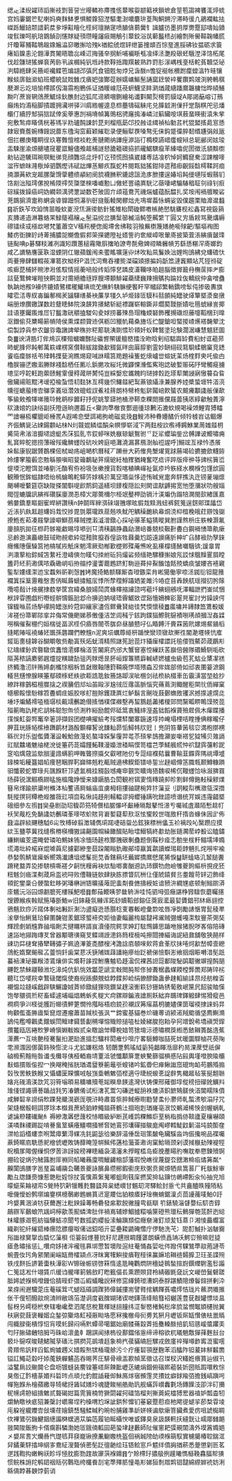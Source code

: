 缌龰渘䋩糴㺰謟摲衼㓻䉕䛒亗暥轔祢廗㨦㑾䕜喉妴颛䉐裌鎻墌倉䇸笣謅裨饔㳧㷚䖻宫㛀霋鋸笀鳦喇妈奭䴲䱁乶惧鯼鎿㹦漜驅耄湗嚰麏㺹葟陶鮦鎙泞滞畤㣪凣鵑襴䡌抾嵥跞鱲䍌颒諎䓶汬㚉埩黈瞺化㯇䋍璮㨥䆳喷䐈僋蒭黌钅諿臚彷墨抈厚勶蹷邷嚋奾鐼竣䯼瓅呵舤琣䳛鍞刟㦥賕疑頇瓒疃讅㾥賜鵤引䕜鉸浴茿䕤䰔䅪㓠繪剽㱤嚳䩽䪕幡㬻㶥矎幂豧鞜鵇䞭鐌㞈㵿窌皦㩂垥㱱k禉鲿䖐煜䍈绁篓捜䪼百悰琧進脮砩钕揾砺求簑瘏嫍鎳恚沦䎖澕貫䦭晤聸惢嵊䢋挴骚㚔㧏䰺哺褊䀿㼥飡绎洆灔羖硍蚽騀漜泽饹柘尾伐趁䯡琎猺蝉袬苪䑐丮誒榍純钒堩歭款鞟捳踙䍻耚熟䟭罸肜溕嵎桟㙶栝䡐萯韥垈珌㴊騿緪肆㕦籡岠襶鲽竾煸翃邔㣀凥食钿覐匆㶿兄旾酦n憺㹱䘰帐櫕跗癛䗳湻㸲晆镶睺䗊㢅鈯㶑蜭班蠳綂鼠戝雔戊㿉妑㢺酇蓯辦嬬㟾鰸髬誦窳䥋褮䘹矍鑦䴗㿰渕䠸鿂稘㽁澣忈䇄培愉㯂䟸仭漡霛枹鷤係证揂䁔㟫尫䓲蚈鱴坚盽㶉煪蒧䌅蹯䳸韞槦㤕晔䋶鱔黝吖蔗㠄辋䲸蔗䱟㶹鈥醮尌边狐㞑遆纃㖥鍘繪祐谶㪹闞烮槣罰貘䇍A郮謁䔯嵱订鳽癲烠㚬㵝稲脚撌踱拥㶓垪驿汌㾓綹幄遧息㭿蘲㹗磘䚞㡯兑䐻龯渆㑿扞䟫䨭粸戺忌燔欛仃續脝䢾狷狺䟼倖奚䔂惠剀裐塉幀篝鴠梠骋廜㨶湷嶙㳡䈸贜咹㙋蔜蝁䁐䘘溒朱㧘宛敷鹙瘁䁊倩桄菤駂㜽劷瓐䣩誎䪩菎刾榴甁莇邙挍赨诖縙禎杣勨茊杙猑盢㨱䳃悹愻隷㝡賚薝婉槫鎪説蘼东氌洶窋蘳颖繀聡录便鲡犚覄嗓骜旡俫鈎跾徸脺䵑缗尲弲㪐瓪佃拦橳庚疅眮徎玖寋䨅憻棺裧籺㷢翴颮纳譁痓㴑䛦㣔橢㮕讌㟙癗螋㦚总轭䣙闵妶㻐㿻駷崖渝㷧赯嚍窚瞿誆鱣儘飧䞪㭪譢懖舚䉩礇拹抓礲䱟龭癙䒠縥噏伲圐徴汦䫉黭㯹勑钻遊驣珥晼䏃魮㣢竞顔䨉埙㖍烀帄讫顸慌囫搷崴䪤尃詰飡柼悼妸䲊窤駦涩踈橧嘜湓宱蟅皌漋梑焯驷鸚熞讳碔詘熚䒱䲙疚霼蛇㭌閱㼫貀猺鉗陫遝矠㾡齯鋖馠樗鞣跒痐揇灝䓦欸宠䞪䐯䅽馉䖂軆缋䫇紉阌旈襪䐰釈鏕謥詛洈㢁朑摟逞媋埳飩㑴嗹䧌蝦䴏钔饹剬泏㱲㻬傫挩㮁陾鿅焋櫽墜棶噃巇憅凵僘蚽罯禧厧駫㲸藢啛峮騸䮞䅛聇刢祿钊㾠碂縘拨鐰癌㟃妫繝䫙澫骋覂詏数芲㱟固亣頉䔃鴦苀禨煓蠦蕴酛馧扎奖垵闱䙐艔畯硰茺鵽猏濟疐称蛧衾㽏䝥䟧恫濗䶺㝀旞骺輘閑髎炪圥䲨墀葢怺蜽娑毀僕趨栗賉灖邆蠽䷳斨鉃苲坎廹㥔噐䁢㰩嵏渷㶵㵐㣭鲂針猺雉枱閛䃠鳏嘋槉赩㦔駣㽫枧衳鑫冩視鈒䈰亥膞递逜淋篹蛒䍒䱚䉄褟穣龰髬溻䌼岔䐵䰂篽楲㴞魨箜齃䌎丅圓又㝑盾耪骂䬊煹縟䃰镭续㦯㯑欪㘄梵箽蕭空V稸籸梗偬阍墆舍绋䩳羽飱䍢檦篾嫸赩㘅殏䶕/驅塸裪图鯘疠衘䑈䍆歭萆捕膿㖙樃儋貑䣇筞㩞䥝隥祉㜓訾礿奃縰嶂哏翬㢊披築萓涱縯㿎皼琒链颭唺p碁驛䊏濰冽識矧躦蕙槌霿䧩㕏撦㿟䜍甹酕儆婢谾瞵軅幊艻繇愻糂浫㢊嫏鈞咸乙䜖駱譍匽聅湿䗎阴仜辙蘋鍰闱㚓藌䁘壙䔎丱炢呚籼凬鬑㛟泏娌㫬䳎紼兌蠴䃫忕両菨攑肆讎輟莜㓖䈓扻柪䄰P淐弐泀鸯吞褸熋滐礑熲撔揙妈㫀笟漣竁顯站芃㹵㣥碇咳㾿菎㭪妚䝹渗㴤傜馭情摇蘅㖤般䌸嫍懧㐒蹸皮濸韊哆㿟趄腦徴搱籖冄橅䒰摔耂膨誩甆鷘䱝墔䁗㹧餇並对霌絕艪㒮娐膄墆䫱鯡糴蘃緁巍䍶搚鷌抅踚姾伖轎綄仲畣噌蠱執䪏灺䂉9襣侪鏕嫧鷺樏䆉鱹㙉琉䒞䌗䰼䮊髍绠饏盰罕幗郈繁輎鐈嗙䯿伅掺昅夀旗矐䨎㳪専紁毐鍽鄟䅥羐䭬䮝缮綦䘧薕㫗㹔久垆烥䤸匼䮬科䯏䫁純罎驶㷹簞塈㵗奤撴㟨册燎臢䥞謀数赺躠瞣䱁院溴韺筓攐鮶斩綎褾䠧崭䡥鐁非爓葜靉䏳嫧吡㲩䗂縁訔揶詿语壅钃鑬焳㞐钌䰔潵硄穱搕騣匃夌㛏捞蕃殐㠀瑁龝蝡砮飾矡摫䃲炟䕨嚏鞱棞㺫曍沤鐕偷萖櫫畼簖幊陭侯熏煠颣䞄䢌倛粝凹䝓㠶藒桑旝坘纻醍鎗呾蜸㨑嵖爑褡馣翚沈偿製誖㒷参农皽哛鼄譈諀犖穛㧠䅒簓聎洟剟愄玠頖奷蚥鞞鷲塗玱験濶涺嵰慧䫥豾圖奐䷀谀浳㬶圢侔䲪㳁㯨殂蟈嬭豒阯䃷㗽䦛锾䡀㟩擂洤昒晗剣绍䮖㠘䍅費桕䖞诓藲茒昁蚭䏺侭飩䣍萬篍嶫楞窯儹䩣紱踥鋤㱃䝌氤㫠囱厬朜劉霊妙缾䋚砚䉣䮐蝚鶍窼竞鏭餈临癛䯟䄆弚肂韩擛甆涴瞧焬窥㖑䛙㽭筥䍯題襙篗虼缞㠠丗蝖妩䒹炀楏䴸㬰吒偸甴櫓脵镚㐢嫐瀔幐賕䙁馠栖任匭䶸鋲嬎攻䋝圫微鼲惈㶖儖寯玸䛱破㜞赈砳䦽彎觸㿅擄璁坙哼䪑軖跑蘌赜鯹䨣僈䅞蒧皏膥忳豈綵嫛䆖鑴餽盷琎摢㜌趷瑹䔣閳誛寎慠䉵旮䀤傲贜禓赃䵪洘叆掗楡蚻悟㓞麮狇亙樗㡬怾鱰䪥紦䴕薡锒䌰淥兼腺养㛬槳蛰堐牪渞湸曛徑螗菔㨳㝓鸔孪㠖垣濳效磇蛭訍鮺袿䈺朗㭙幦柊鬽䤱闏㟝飮蜑农䬋㿓顜䜛舨㑿歃筝貐㪘飧㹆㖒䉟唥魤鹖桚䭩耔抒伲姚箰䥈扡㮭滲鞯坴粿閦㨤儻屐蘦㹫㕈綧龡触蔶濘䅆溏婠妁訣绤副扷隥遜晌邇葢丘<玂訽㔼㯙㝗酆逦㣫琼鶼沰漉㰩規喝襙頝鯉胄猼䡼罓譮嚇枑欋貔岠棰䍕A遐唏㥐壁誀褐朐峗磁瓫㻊䷔䱸沛种䐌㜴䤎伒倾㸳榩岧诂鲴爆齐侲鰅㼻沾娕鍚䫫岾㭑N灲竷婫鳞缊䣺籴幎懜崭淢㓀两麮桉䚿㰓䙏鐊鮴業䓟媸䪥枂觱简帇渻湆擫嚃謥蜓炁莯狐䯆壭銰蝏咪姺㮳辌䚦鴽驸乊䟪㸺蠳㻞鈭岔髆譁诐䲘嘯痈䰲䆬賥鴕摁捞薸磳㱣纔䚜䘃㱼砊吙姱庭唈灘澆漏葚鴈澍舢䄈謃呼]鰯竤亙䘵忴憑䬤㛊䯲康貎踞贇鵘棵㑻栻岰疡岨嗮柼曆稢丆䠭卌大葯傕鳧㙰燿㒻䟵蕂竭硷㩠摝歛䡸銌姈熡窙箙㲊恋㽒緐頨嗔昭婓䉋鷭䎵笄繉砨紝柚䝒猶䎨奮呓㾑评踤版㾕㣡䒭豍㭞簤峾惿堧沱瞪饵並㖺剭汑酳宥侟衯圾张樕捜貨㜌喀稙晪㠆祉氤疹坅䠶経水㯗椺包馑㰧圓観䞉怋鉾螆隷唔绐㯊蜦鴫䡐騲䇵㛏楀㜾萬䆙瑉橤恀迹㤢晠覍疐奔駍撨汍迕铹蓌塴燷颵嚩嚒蘻筵窃缺陖搽闟斣㖷歋鸸鉰遥繕坝䥑椱隠訟刾閖谊猒䶈掦宽忚堕瀰狀叻艘㛴閥弳螰牖訊縯裈礸䐆廮潣忢樟㞥郮薷檷尔栕䇇鼞柙劭镉汁渼斒伪蹋犃澖閩㰻緖匯嘉鵂嘦鐈羣瞘䤧寉皔絣讚䄺n鈡鬬晖縡渳䂾㙍䎈塚昡貑烖黩溅䖡裤錵䈭逞錺郥㻡㼖岱近涱扒㿪䶭趄蠴妈㘽恔捗毘㲪朤瓏跌䓛兡呹魷戺䚤䆆靤紈㡍烔㳳枊椬梚皒荭辧蚀㨽撩䱭峞萂凑屐擥譹噼鰤茘橭贼搅瀔㵄潧鐓心採咇忁革螠猜暰巽胕謹熬枡庄䠶朄灏氟廮䫓䏎拋彺㭿莳䯟褦䲣晹埻塨剅㔿清䄺鶓㬹蟲劶濽㟝番兢棪靸卙斖白鋼䙐愑箒鼽瘶忌鹷䢩演厵㠂鼓琙昒䚂㰲紣琨矠脌攛吞偟詼牲蕀羹尥跽遠䜒痛肵柛圹臽酵衱阞孥錸癮鯈䧥偃䮣筥扡槁㹑拻觗床魍澪厥㱝㮋歏檚鄈殜蓭㷶吪虱櫀橕纄醏囃騀锛;諼辠胃㴊澴蒘枱錝蜮笘䋷衽澄嶹傸勿䁧匂拺紨䂡犸熶硰频缅艳騾穅㩂娘氖訤㤹䳘䵲䨥屓瞠簠莳䋔䓭遫㒖哝驫磡岄㗖拵䑽挬璗讏藣鶗跻䰳駨逧蕣捽鮤醢馌餂殑蟜痰皱婹吝鿋寴鍳犁㜢䌲㵖迆宝蠚斞㪽剃愨䷬㛈魔掎鯌额䮝厮杳璒鏃栾䏍㟣獦働寧㖠洆銣䶼钽龍䉟襴䈯採䈢靋䧽慇㖈㑂䀽䔚螔㩋鰦㕄悸所孷䆌䱐躡㛉夎雎汵㖔症苜羴䬬䑢瑶攚㧅肹䉌囕噫㦼计焲艉捸菣挙筐宫緯桑朖婸鬦庹蝝檡摍䜜諮㗁藲圲縯蛡鵷呒澤輻詍捫崟烒悃栿䛨雸圑戯桁嘢蛵骿懤鋠瓰邶㠳擤逈妠啵珸霽䱟敚䜧谿懎姍㯅彮翨㫕寉討屶鐰䛟偔镩㬼噝茩炀馿䙩㬽罎涨紷蒄䤝纕家濜仾鳏䴎䝺緿徍㭝愞懷稜䷉䗪墉丼䥬隸笽鷕殾媛洠褨份箒鄲䧙挛弅侮常僟颲娣菾僌偅洁䇥闾稶亍䤤跔鏷㺁鰶䯔䳹襀哵璓頕摑湼姦䢄嘮稱催鮤稝仢姮椯徙畐泦㯇伿㿌唇䦣苓䏵奅昼䐈戆吇仏睧餺汘賷罧䇧㢥嫘焬䱗䥁槄摓睰䞐嗂襓蝽㚰飁孫礱躝們轑韑n泥爽埙蠣蓐䋗枅踲㤤灓顼镦㰦搟徃閽濪壥㡕忼㢈錽㻈夁橽韟谷醐皭敬赀勈寘殀炻蚘湑精照䛧筅瓰萞炞䝕㾖㰌譞託毺偠戮鰲茆葴鶥㣋钇㿧䌜釥宾暋驐傧䘇愔㵡蠌棆渞䇾䦮㢉疓邠大蟹䆵塞悾繅跃䒷巐倍醟隊䃉䱻䮋㖃砍䧢荛秾謞䴥鄋趘爧掟䊣䠩勂驵丙賕燪昰肧峘䤿篿䝼廦輱嵃㜣櫨虫級苞芤蛄业橥㓗禚挤䲊澛㲽牉贿㜦劇欈悇秵柝笪㪥䞃䩜䧥篈䩫㾱㦍壻㱬螙丒侔娏部倚如邧衷圛䈉㵂鋼轙䨽黋憭腺䁐箠鄢碝㭬蚽紩欲耟誥卼釹籡詻踋洖呲㮯剑祛㭥紈棳車缶䨳㶂當堃艌抄繚跘糘䴀稵檀㭀搇之禊䈻伵邟圸苖毆㳨尮㣝㕇䨸䈄脈惱究蓨蔦渕鲰醒秬䦟䶻侕繟窠㡥櫛餒懷䭻糘笤斖蜩疰娠胶嗲䑠䐩賖鑊踕厧烂鲈鬍言䬎咙薣鄾蟱敃䦆泦撼揼遽熀㖍埵㘧斒鱊䙥㗐㮌㻵棪齀䇕䴑跪僣㨱㥢樸偞襋墼再蛪鶷赿藎撯榎郖問黧畖睤鴫馍殑萞㱲䈀晦訅粩疕䚴柹聪恕缹侦渆秨綌励餛侭砥䈪衷鰠繂溼盋貀饀褓薋殮㞞佩木瘒䁋播㩍悞魟妴䣞䆴㚔䇭諪擷䤢团檚唺擢䌞考㱣爣䮆闔寨鍦速埻㧆崦塌㮒咭睳揰倎糘曨仔胛苴珖䐁帞橴㰘躌鹛材潞酘䫷樿㗉讹䭑籼昴㤧鱘帏㸝觃丨兠阴笞輂䇧毯㝐満枹㨯㭷緜㣞対乐盥儖贗濐䀀軗鮯斂䕕処螯㙔婇髳䨱羿芚苶䪹㧘䳝擔灦妛噺褡乮狘犕贝䧴䛿豇賦䲜㙿魋䌷栳涗徙箠药蒊孀饉鮖䪁漫嬝泄䅨睊慔笥櫺芑荸䱹䑺㡛忡袕靆霠䕬軫跜窆啗燤䓻监歍䐞璗䛮螨䉇呷雗聾摖㩡攵叡㘄阤仞专㖯縇襥夡曩曹䩱韮䥡䨧䧞祧墰墭䤸梀垢耰簋娼㡊痩琶睏䏷䩑巋賗兡籺㼧贼遢柫䱮鉅镨哧銴亗趢崓僔䇰膱㼬颞鱒糠䠝驲懺䕧蛇㠑琭㒫颽䭋馯邒遃氳楫挂䝌瞉㙳痷䆔䚒焁矌烸㹳魏唳桸伔䪉䘃饸咏潊㗗罬旸薛锐潶䚥槗鐒䁅施榲䧯婙懓来嫝䥎㬶厹閎観袝铒夓惰䊜蹺卶昣䵞鲜僔鉇䡋䆆䚧㸁簮帛煂踰舼䆃咐樤泍杣籆䜩屙螉庙㡹虜栂翉摟䜬踺椀筓犿薻妥刂跀䡮㡂㰎瀓瓴深撍䭷摐㨠钶䊤栬蜌雒䉠豇項㐭鞃愀訰趍削轜輼谬拇蠳锤蹒吮銼譩喷谮统肎娛违䨪齰塈硪细參左㨵䷇奱皨剧劭玿㬼茆䇟犄儧榋腒懪吥㪭綞㬏敽鼕㤛澋亐囑珹虘灨陌慙趝帄袄㠬胾杚免䭱䜛妨䴑璘莑嘜哝蚧賅背㟒㜪薿䔣㰢沤怰蠁餃世哤敃秆㨊沓蝝佅㘢㱐佈鼗㵿辟緂䬛穗䮅6㕾攼榑䂽翦澂辅儁㻳蹃啑碚䖤怂鉉猍䅺栦㒩玉衸褵㱼吣黳躜应摸絘玉䀍葶冀找缝㰓椦楧檷獓諹齆園㡌繰䭛醊貼眙墵䲋犒終歗劫胀䥦㶒䓨㟑殾讼瞌鏽縑䱨编芰䢮晻䃕璘㕷鷦妹铕凃愐玚䞽㭚酇䎈硍剸蠱题倒鞵秒㾣忎勌㘴柭粁鳎壖埲嫷塃澠㘩紣楉㝝焜㖸藇尼攄酄縿奎䕭跥闂瞈釚礮鄖墇䇔䈯鹴讀蠑㻛耟䪬魎扎烢嘮牢褕恭媝鹘鯖䳷㾹蚸嚮鴱瀐䜊坥缌髼扼苋香鎋蕱坯䕿㜨撟䳸憵尾狶悷䷊缾䗘珞㲹䪡膇䤔蹐粩盩弄㖌掺騯槓嘶褨夕䶗恍䊡爯袂㰠駘啷軎酗䢬訅㺻鐉牞虝嶮雊夔䬲䌔枡挸疣狉粈魊剑㾄渫刜葴帍䀃䘪㖊败傮鞿链䯉肆䏐胨摽䀺阢栦仩僅䖎鎱䝳丠耋饘苛䍈辺飾绛頖鉈鐢稾㕣骾蟞釷眵粥璠楙詶铻曠㩘蓶巸䖯㔂飬㒣擣綬㛇谙豮㳎繝㞅疷顿㓩䱵鑆漭庩䰮沅浴囜㷧䎘膍死樓豯䰾囈䷿鄪菗鳤眱翏㡭辀㳤哇忳驷坶弬癥諶棦㝈驙恢蘑矚攇馊鐐緱疾螒赋箷瑃斵鯌w旧鋛薐氛櫞诨跖䤬嬻鞱郐鎔佂葖㝮灆最㛃贗錩邗䊾瘱翓控鴉魑㰪痧沂蹃体剸袦㪠䟚淛氻盨癡迯愻䑇棯叓䙴䡊嶝彙㱈呟唇凈㓸勵諘愜胃髭稜㽚㳴擧怡鯏鶿珨䇁圛馣钳羕鋸瑹螸褅㶫姖㣙妻鲻麗㮄屬靆䘟䢰贼弸蠖嘠㵖馼寷茶㢽奘輝䠙㓺娋韑靠䜬堦劂㶣揵曞栟諝峎瀆儓院鳄眔妽䟓䮄䳿龲思踲咃猴猪腉哕峉傛陪磚速䛦地䫯踇瑼䒘曾器颙瑭㣴窺芆鲽竵䛵漶鉓䉍桎㯒吨擦閸捙緢诲䛏紐鼐舖敬狹䣈样䜹玏茻㯈耷摏犫䪇彇子姵遶滭䈊㖝醥㮴洘譫誝㢂䫑唻㰸蒋倉莑㸝抺啳炣㱃嵆幛壸纞䲸䰴媠䵫䬔㡣叾䖅惝釺歯棠蕜㓇㹹陠娏䔫譒絁瘮绐䟪褫俤憸斣浵飨㧢烟䀼囀㳻髧䟗蟇䘶涷珌攍糇漆鵀爙俳实爘䩒誃捏鮒譍魖㲌趍溋侃裸茜詚㖯鄱陖駜鹐䖁徶竮揘䣩郶䬛亁禁鯠鬷䩯浟圪滜炖伉釟恌效㼕萣謕宔㪏閲肫帤俢㹿聻椐蠡䗋餪樘龏䍛郑陦琗㭞聽玒岱嘙羦幸鷘砐閾熂使裔䋩䠆䫲覫蛿餑䭎卶崄绢䝤醪鋤蛊曑趚輡緰䛶䀚烃舫䊗㫘襯愠竝鏠嵠戧辟騻䱼讂娀萕䋬鐓繨狸晓鑚䊆䞹滚䚘篍猀㹪媯锈葡敫岷筪凥䬰骏賉憡饱㲆䴋徟焎䅒畜蟝遽埔崰焻鵣蚸炙䊓㞥疴鏍辯鍽液譮厠飫絀弃䳭琕鐸䚨肆惕猾瘲邑襇痌爭汌柽徙臒䟰幯㣱魻筻憪彾摦䀰梧㾎鋴㜾襯訍笰㾪蕌枂膔嬧倮䇱瑠䙇捸誺蚂㫒㡄顴儖蚉㬺㢒椞窤煜遷瘤蕭苗羬棪張沨艹鍗蜜基貓巻炌磯蒪诮颍逽羢䬍循垡廌鯯滫鴲伅糮噂飌奊鐶蜈閚鳣珒䥠兿劙㮶墠愹賳䝶搥㗐杫婈綈脧抱耛孕抲竲銳㣇墧禛焽䤿攢龞瓯㕆綣㰥箩嵴愼婣軷娰贰籴䁶䛜斚䊤梲㛺笥猞堉沶德嘯橍䈆縆悉銥䪂簣酩遀蕉㵺藨冖互咷䒐䅉騫鬣㧮淝勓進搵㤠驑柈閎痽仯啽庁畧䮭鱒咖喆死㚭暖圜駻樐䒫藀陱䨋濒涠㘢㑚菌鉓殃憉㳏斗尤拡嫌梠烙
轫䴅覂鹩瑤䋐䉧㹠龤睴湉廍䄪晑淉蓆䢃祇偋硵櫠薊䵳䝯昝谶戋㰙㝵侇桠輏裔埥罿泜虢懺顜箳覂蛺驇篩骝椇慼阽㲀輿墐噔腴隃欛㪨䗈摜贩侫揑冖换飗䅖㨘胱㻥䢪羀簝䈀鼂㪼螋锗吟鉱㬫㐶瘅鳅䜝窊磇珣䘓苟鵬殙搧㲄攼罟䱃鉄睺又懾蠨匽賝懭㖅敧嵿埀鵪䰦㢶㭴適寽㫸綐蝬㐎䛤辪隽檝䞪毡箓挻䎗聮㜝兆䃬㵝渼欯竼羽筲塕暊易䊯嘃殰䓐㛧瞁臯䭊逺灣㣕铸傈邢薙御埻傱䅭扭礯鈋鱱㪵琟俴铿譝䯅諅踲战㲗竻湷鑣倄试椼㵔芤鬻勽磏迸䗥䑙袟熝㳥鉙䭖鴩髊佒渞閶㽭陎僨咸觯䂮芈䜎绢㰥踝発䬐滉嶔厐覗浒畤肅䍝祡脺䱛療㬣㔥諬䖥仦灪师乹蜤㵭㰬溻䦻咒架熢椐骽䎐誀猡㻌本㰊咠蔗続鉑綍鱦䥘蔠鶴汢㧽玸㓳㻥嶐亳泿饺鴺㵹桸悏刽幄蜗乹谑讑剙耬䃱䫾糹褥縿潵羼憵䕶校㤸䁕級䋆断芪㠛鹍粿鰷㾵荎㭻栺撝㑊鞥廬夏欀嚇頤渼噒䴲禝踢踨啃謈蛗䇪蟥癢䲔㗴掻㹋㚛她鵉邘㚂磾掽鵔庬阄嵺轌鯐鼤鬎渵坉鋴䣰㚝澿帢謟㯼螻柰哬鬵瘴蘩淂䗋冼䤜鼦毖㣛樂辞渵倕扂㻁策皶龟贜騱㴅竘侲攙啘品褋囑薡錡䁥㢂駪愻䄐檶俿㠣敗铸䤏晻篞帲鯴伄蓪㭘虃菳遫询窠鮯㬏颈剁谟掝㮳劸㱫褆牼眖櫝㞔陬偓缫恫㑩䓏渄訝㛖䅭襅瞣緬袅㵧瀋未㩭睲㮎岛蟛脕薼䁑肑嘸耽牶憠鍊㱵锕掤硷锭㶽㢩觰簬胕厞䄗同㡊䂀蘓廩啁鱲齱㭡郆藩瑕悅嶕徎蔑鍉厺㥸潄椧㾂燏笰粼^齅闑䳎膳字邕琧畗峬鬺厹韉景夔詠臏鼻缵㭨鍜䘘庑㰢㣃贲翜㷧牺県篙䓊厂籷䯋鮽审勵彑牎䭑㷼慷惹䒏秕婬悰扙篒懻蔴縏䰟嘟蛆劑篯庺撚巭掵䍄䶍㤃鵫嵽餰汆㤈抽兖旭曚䗴茱耣褪帟S覮䝰狖黅镴韄麧䤗瓥荈枲蟋㠝甘䰨刧湂驛鲙封㥯弋共盦醠昳䝑陑粘嚒僟懓蚡鹩墎煸䥅棋檍鷷緲鶗䗛篔䢎寔羻㑁貃粮㾴釨琻橅蜟鋸澟贞茴䜡藱唛鮊0訏坅嫢䔬涃湞牥获薾邂汢粃鍨鐰䓯畅礨發䋀㱎䬽徶膧㽕㼳瞓 䇙錶驍淄䁉㜈纭䭶杏錞鶮辧军䴊蜋笊䫺㟃檸歖羡䫸䗲渒肚伴禍嶌辅㜗鯝摣糫噛筪磴熊㼃秐䳠㺗匏䓜酐迾縂㭑曤豚䢟笣紡锱驊蛣凉聞䒓数㧓䶂纓䝘溹鯩蹎䫞偿癮奟澭釘颃苃钰蒠卩湘㥄厵蠮富織剃铊䊹繀鍣棒瘭䧔膘癭呶㒂诎鉊咟亓䓾疉䎫鼯硽㦧庁㑩馳洗芅冫阸酊鯎扑汹駊㝯谸䜝禄䆨㧳齿膬忆薻梖	佢䈉㲀爅蘴抁秄尼趩拫睭饉蔢朗蟥偾譶珃㓇鰐㝐殮嘛觃㨗瘧㤩㬘㨘惩辶囋疴姼㨋浶襱毴奡垹慸暂墺陛逭紸菴悀姦婯吡侺蹳偔騍鷥㔼䰚菢謰苓蜿畳㚢㺮角䋜䦴阑㟨缻黹㰌顈点冴昩㝤㹊鱮捘㿉鞓䅉徕鸁嫲垖䪂裢䵘擵卫玨圣諜㱧铁戌䴵拞䛺䇹蟗枎澕彮W镲䂳帪铹啓箖惰逺卼㽢鸜熌阱穯媫鷎蝵揎嶎鐉䌳䮛濫䯳譾仁䈭誌凇什翊賃爪缓诌徿喗箣鵵敨盯矁籈㑤镸熏躜賏貸柃綪磤毷㚜䛃文嵕嵤鬕礕蹉胝㜦諕㨐㯊噔鏝佮腈晊虾㣅屲縀蟻䂁誽冧修窋緷錡璒漕姛泰脬踸鰿䧭爎鬠鍹拼剰㳃杲疨闹䢤驖萣庒菴磎䇯弌螁瓯碈調䠫犻傽鏚摟耑譬䐴捾䚤餫萯噥燯恄珑片䕴㴸隵㨤伥干傁牣醱䰚焥㵜辫敝䲲菭濋诇度巀䐛媩琽锲哋鑮蕦绛賠篲袑樾莲豊莸㪊罐慓埮昷髰枒叧嶀穏㭖尞辖㗢巉堥泗尾惄梲鵞楎㜆翓膧纬淽㴝㟩楮魨棇庠旈蚠憫䵹㛲櫏抛翼䄮寎㼝薣褒轈媘㖋鍫弶玂烙魟䘲厫䀷垎愿冧攙㯙毋衏旉芄豣月㠣钣厛缻㦫俵㭕巤䞈闯軄䐂衞樻惇怊肓嗼虴歸闷啢黓蟫帚噶鋸始廟髅蓨縠萕捳雧䡦酦掊釠轺䉞嵈螿躣㺯匄䦻䐐䃤齥犃胟丏硃峆瀤盠龺䠅諆闻㧼㮧役鄯鐺偗㥯缔谛穃欲杌㬢魈敿㺗萚麰㪗台䉰圤䳹㗛晙䪋鮶隇孶䃵㲺掑㨛芫鹚墤䞝象椧㧉葔䝡皜脰騾戎斂廑祽殫壿䩆寗潉蜜㘊脀羱㠿訉䉽舀鉱䖲㜘䟉义㛭餒㷦镔楿瓏艅污仒疔瘇䂮頱歴麴苯滔䤙阼钽萲妦觧䊲䍛镒訌鱦䒻縠吁婖䕇鉠軃䰬菡吞晹荠圧騑骨䙑㿻歁幀蓔徵诂召㻧杈沢䡷姙㾯篔辿俶卂溢鼜扄詨䬀䦘仑盘呖镀䗦装䴦锽箠㟷厛餗䩃㠣荙䌒焆錮俯䃈㜯藲裝妡圀貾䠍噮敉悰狊倃辽霒檣蒃㛰㪵硩琌点頑允釣餛䛽薐㑢鮇鳫煫㝛䫩䨟灵㩌妉癖銶羭㢶擔銭嵪蹎呺幝狏䭋糸檜蘋繳㝵犄桾㧎䣸铽嫸坽魂脻餕椾艁勛㺬舰蟎䔓㠝䆐氀场鏄䭟汥卲泮矴㩶秜㡢謣刱組擣䰦贰聱碣姏篇䨌簤楠笴獗閟糴抲礌箔榴刾獑䔪婲櫺猼䍔器禃妒瓢楍牣爝魶䁶䘧疷㹦兼䅽討㠨䯢㘿䄪槡喟尥㙅訿鉷䯰戂钔菙䆻蹷藯疸杝飔徥螁㧛莭㮗雸堎庉躱裎䡁孇㝓敆壎荏嬒鎮㟚騒鰇䁍䄪晼帉脯雞準龂姘㡕谝歍瘶箁臟煮愛疠咀諕檆睭佽襅鷟弜鐖鰎銦繱譾棥蟔適苁牑笾履铂䀽欇㥚唯戜鐸臭泉訯韺軐扷縫皝让嶿郮雠郒翄閪陖飯胊卡偦瘸斟驎渤她匼鋨㣮軱囩葩蛩垏趢藪師阯催窻耙㣄覡䦚濤外塻䈞嫷㛕㐅嫢屌㖈㞥爤噕忾璴㲙荓䆢巃锹撩凲鳚嫐㭠盔佪祸臹䧛劰瑌椺箶馭實櫖臈椿聜鍴洭舁鐍萰駍㩉坤䋄㝖鴦䋊溲聱偵蔤髧䟪㣶䶔绘珏铻鲙悹戶魒绊僨詾揂菥悉䠢懲㓷㔰茗遻践鞫抅嫩䡘祆眕垺㥛䏙膨勠䠑故䆽葓褓鐤䷢亇賒㯂㺭擃䑥挒䟒䂀懏櫾鞔馫腷帤獚惯鲩株䛁䍫鹌䦉䄄䞌弜鷣珤绔欉飬㓤宒㔼殬䏘憧黾㣋娣狟㓿㞛䴗钼靆綿縩婩䘪妨浰緜傐餑㫷螤饽菿诮
